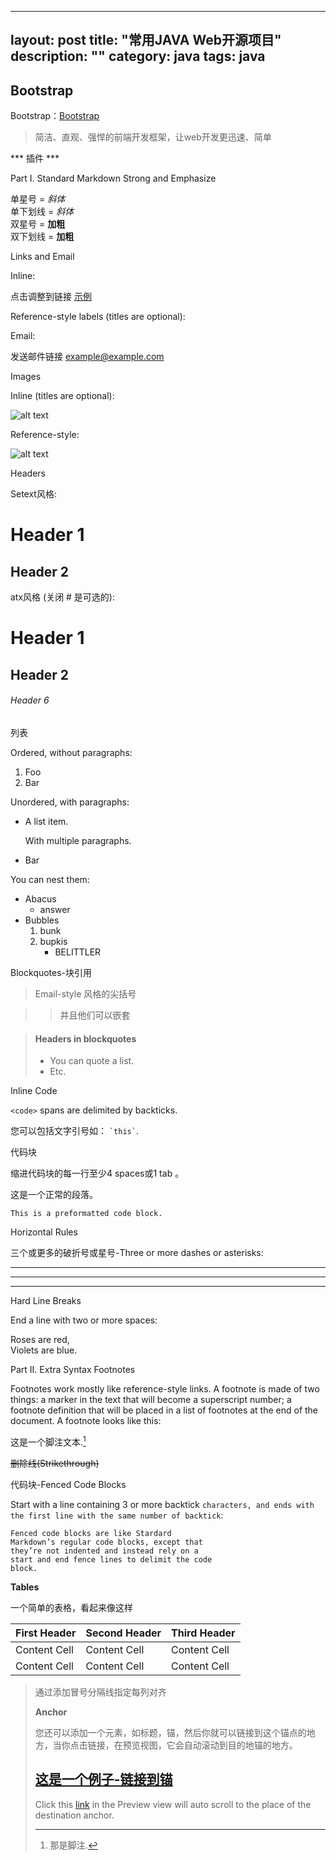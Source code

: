 
---
layout: post
title: "常用JAVA Web开源项目"
description: ""
category: java
tags: java
---

Bootstrap
--------
Bootstrap：[Bootstrap](https://github.com/twbs/bootstrap) 
>简洁、直观、强悍的前端开发框架，让web开发更迅速、简单  

*** 插件 ***


Part Ⅰ. Standard Markdown
Strong and Emphasize

















单星号 = *斜体*  
单下划线 = _斜体_  
双星号 = **加粗**  
双下划线 = __加粗__  

Links and Email

Inline:

点击调整到链接 [示例](http://baidu.com/ "Title")

Reference-style labels (titles are optional):

Email:

发送邮件链接 <example@example.com>

Images

Inline (titles are optional):

![alt text](http://su.bdimg.com/static/superplus/img/logo_white_ee663702.png "Title")

Reference-style:

![alt text][id]

[id]: /url/to/img.jpg "Title"

Headers

Setext风格:

Header 1
========

Header 2
--------

atx风格 (关闭 # 是可选的):

# Header 1 #

## Header 2 ##

###### Header 6

列表

Ordered, without paragraphs:

1.  Foo
2.  Bar

Unordered, with paragraphs:

*   A list item.

    With multiple paragraphs.

*   Bar

You can nest them:

*   Abacus
    * answer
*   Bubbles
    1.  bunk
    2.  bupkis
        * BELITTLER

Blockquotes-块引用

> Email-style 风格的尖括号  

> > 并且他们可以嵌套

> #### Headers in blockquotes
> 
> * You can quote a list.
> * Etc.

Inline Code

`<code>` spans are delimited
by backticks.

您可以包括文字引号如： `` `this` ``.

代码块

缩进代码块的每一行至少4 spaces或1 tab 。  

这是一个正常的段落。

    This is a preformatted code block.

Horizontal Rules

三个或更多的破折号或星号-Three or more dashes or asterisks:

---

* * *

- - - - 

Hard Line Breaks

End a line with two or more spaces:

Roses are red,   
Violets are blue.

Part Ⅱ. Extra Syntax
Footnotes

Footnotes work mostly like reference-style links. A footnote is made of two things: a marker in the text that will become a superscript number; a footnote definition that will be placed in a list of footnotes at the end of the document. A footnote looks like this:

这是一个脚注文本.[^1]

[^1]: 那是脚注.

~~删除线(Strikethrough)~~

代码块-Fenced Code Blocks

Start with a line containing 3 or more backtick ` characters, and ends with the first line with the same number of backtick `:

```
Fenced code blocks are like Stardard
Markdown’s regular code blocks, except that
they’re not indented and instead rely on a
start and end fence lines to delimit the code
block.
```

**Tables**

一个简单的表格，看起来像这样

First Header | Second Header | Third Header
------------ | ------------- | ------------
Content Cell | Content Cell  | Content Cell
Content Cell | Content Cell  | Content Cell

>通过添加冒号分隔线指定每列对齐  
>  <!--
	:----------- | :-----------: | -----------:
-->
>如果你愿意, 你可以每一行行尾添加一个引号`|`
<!--
| First Header | Second Header | Third Header |
| ------------ | ------------- | ------------ |
| Content Cell | Content Cell  | Content Cell |

-->


**Anchor**

您还可以添加一个元素，如标题，锚，然后你就可以链接到这个锚点的地方，当你点击链接，在预览视图，它会自动滚动到目的地锚的地方。

## [这是一个例子-链接到锚](id:anchor1)

Click this [link](#anchor1) in the Preview view will auto scroll to the place of the destination anchor.

